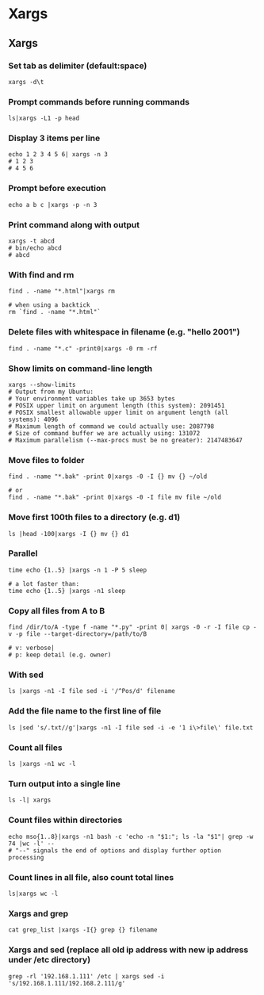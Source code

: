 # Xargs

## Xargs

### **Set tab as delimiter \(default:space\)**

```text
xargs -d\t
```

### **Prompt commands before running commands**

```text
ls|xargs -L1 -p head
```

### **Display 3 items per line**

```text
echo 1 2 3 4 5 6| xargs -n 3
# 1 2 3
# 4 5 6
```

### **Prompt before execution**

```text
echo a b c |xargs -p -n 3
```

### **Print command along with output**

```text
xargs -t abcd
# bin/echo abcd
# abcd
```

### **With find and rm**

```text
find . -name "*.html"|xargs rm

# when using a backtick
rm `find . -name "*.html"`
```

### **Delete files with whitespace in filename \(e.g. "hello 2001"\)**

```text
find . -name "*.c" -print0|xargs -0 rm -rf
```

### **Show limits on command-line length**

```text
xargs --show-limits
# Output from my Ubuntu:
# Your environment variables take up 3653 bytes
# POSIX upper limit on argument length (this system): 2091451
# POSIX smallest allowable upper limit on argument length (all systems): 4096
# Maximum length of command we could actually use: 2087798
# Size of command buffer we are actually using: 131072
# Maximum parallelism (--max-procs must be no greater): 2147483647
```

### **Move files to folder**

```text
find . -name "*.bak" -print 0|xargs -0 -I {} mv {} ~/old

# or
find . -name "*.bak" -print 0|xargs -0 -I file mv file ~/old
```

### **Move first 100th files to a directory \(e.g. d1\)**

```text
ls |head -100|xargs -I {} mv {} d1
```

### **Parallel**

```text
time echo {1..5} |xargs -n 1 -P 5 sleep

# a lot faster than:
time echo {1..5} |xargs -n1 sleep
```

### **Copy all files from A to B**

```text
find /dir/to/A -type f -name "*.py" -print 0| xargs -0 -r -I file cp -v -p file --target-directory=/path/to/B

# v: verbose|
# p: keep detail (e.g. owner)
```

### **With sed**

```text
ls |xargs -n1 -I file sed -i '/^Pos/d' filename
```

### **Add the file name to the first line of file**

```text
ls |sed 's/.txt//g'|xargs -n1 -I file sed -i -e '1 i\>file\' file.txt
```

### **Count all files**

```text
ls |xargs -n1 wc -l
```

### **Turn output into a single line**

```text
ls -l| xargs
```

### **Count files within directories**

```text
echo mso{1..8}|xargs -n1 bash -c 'echo -n "$1:"; ls -la "$1"| grep -w 74 |wc -l' --
# "--" signals the end of options and display further option processing
```

### **Count lines in all file, also count total lines**

```text
ls|xargs wc -l
```

### **Xargs and grep**

```text
cat grep_list |xargs -I{} grep {} filename
```

### **Xargs and sed \(replace all old ip address with new ip address under /etc directory\)**

```text
grep -rl '192.168.1.111' /etc | xargs sed -i 's/192.168.1.111/192.168.2.111/g'
```

